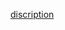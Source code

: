 [discription](http://note.youdao.com/noteshare?id=27bc98631b2f66c92e6bee236b9c855b&sub=2E7D3A750184432F9F18487FE1BE186F)
